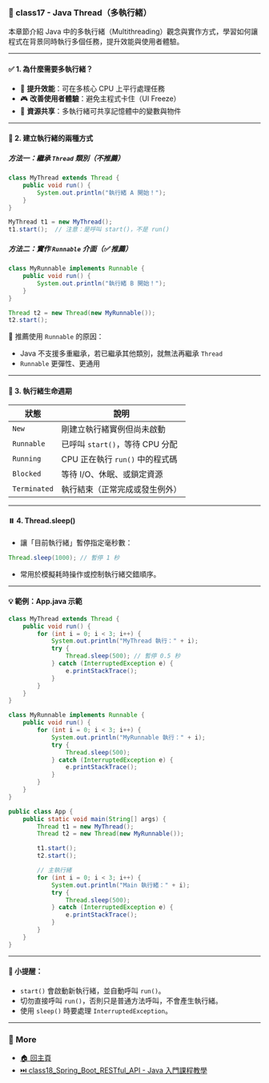 ### 📘 class17 - Java Thread（多執行緒）

本章節介紹 Java 中的多執行緒（Multithreading）觀念與實作方式，學習如何讓程式在背景同時執行多個任務，提升效能與使用者體驗。

---

#### ✅ 1. 為什麼需要多執行緒？

- 🚀 **提升效能**：可在多核心 CPU 上平行處理任務
- 🎮 **改善使用者體驗**：避免主程式卡住（UI Freeze）
- 🤝 **資源共享**：多執行緒可共享記憶體中的變數與物件

---

#### 🔧 2. 建立執行緒的兩種方式

##### 方法一：繼承 `Thread` 類別（不推薦）

```java
class MyThread extends Thread {
    public void run() {
        System.out.println("執行緒 A 開始！");
    }
}

MyThread t1 = new MyThread();
t1.start();  // 注意：是呼叫 start()，不是 run()
```

##### 方法二：實作 `Runnable` 介面（✅ 推薦）

```java
class MyRunnable implements Runnable {
    public void run() {
        System.out.println("執行緒 B 開始！");
    }
}

Thread t2 = new Thread(new MyRunnable());
t2.start();
```

📌 推薦使用 `Runnable` 的原因：
- Java 不支援多重繼承，若已繼承其他類別，就無法再繼承 `Thread`
- `Runnable` 更彈性、更通用

---

#### 🔁 3. 執行緒生命週期

| 狀態          | 說明                                           |
|---------------|------------------------------------------------|
| `New`         | 剛建立執行緒實例但尚未啟動                      |
| `Runnable`    | 已呼叫 `start()`，等待 CPU 分配                  |
| `Running`     | CPU 正在執行 `run()` 中的程式碼                  |
| `Blocked`     | 等待 I/O、休眠、或鎖定資源                      |
| `Terminated`  | 執行結束（正常完成或發生例外）                  |

---

#### ⏸️ 4. Thread.sleep()

- 讓「目前執行緒」暫停指定毫秒數：
```java
Thread.sleep(1000); // 暫停 1 秒
```
- 常用於模擬耗時操作或控制執行緒交錯順序。

---

#### 💡 範例：App.java 示範

```java
class MyThread extends Thread {
    public void run() {
        for (int i = 0; i < 3; i++) {
            System.out.println("MyThread 執行：" + i);
            try {
                Thread.sleep(500); // 暫停 0.5 秒
            } catch (InterruptedException e) {
                e.printStackTrace();
            }
        }
    }
}

class MyRunnable implements Runnable {
    public void run() {
        for (int i = 0; i < 3; i++) {
            System.out.println("MyRunnable 執行：" + i);
            try {
                Thread.sleep(500);
            } catch (InterruptedException e) {
                e.printStackTrace();
            }
        }
    }
}

public class App {
    public static void main(String[] args) {
        Thread t1 = new MyThread();
        Thread t2 = new Thread(new MyRunnable());

        t1.start();
        t2.start();

        // 主執行緒
        for (int i = 0; i < 3; i++) {
            System.out.println("Main 執行緒：" + i);
            try {
                Thread.sleep(500);
            } catch (InterruptedException e) {
                e.printStackTrace();
            }
        }
    }
}
```

---

#### 📌 小提醒：

- `start()` 會啟動新執行緒，並自動呼叫 `run()`。
- 切勿直接呼叫 `run()`，否則只是普通方法呼叫，不會產生執行緒。
- 使用 `sleep()` 時要處理 `InterruptedException`。

---
### 📎 More
* [🏠 回主頁](../README.md)
* [⏭️ class18_Spring_Boot_RESTful_API - Java 入門課程教學](../class18_Spring_Boot_RESTful_API%20-%20Java%20入門課程教學/README.md)